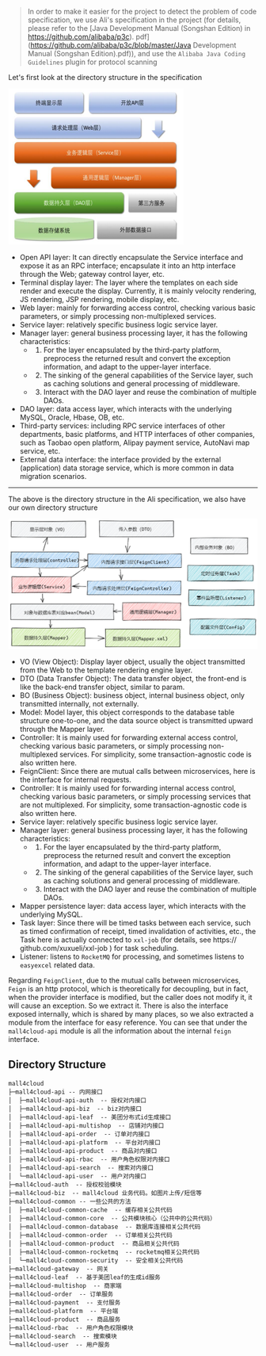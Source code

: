 > In order to make it easier for the project to detect the problem of code specification, we use Ali's specification in the project (for details, please refer to the [Java Development Manual (Songshan Edition) in https://github.com/alibaba/p3c). pdf](https://github.com/alibaba/p3c/blob/master/Java Development Manual (Songshan Edition).pdf)), and use the `Alibaba Java Coding Guidelines` plugin for protocol scanning



Let's first look at the directory structure in the specification

![](../img/目录结构和规范/阿里应用分层.png)

- Open API layer: It can directly encapsulate the Service interface and expose it as an RPC interface; encapsulate it into an http interface through the Web; gateway control layer, etc.
- Terminal display layer: The layer where the templates on each side render and execute the display. Currently, it is mainly velocity rendering, JS rendering, JSP rendering, mobile display, etc.
- Web layer: mainly for forwarding access control, checking various basic parameters, or simply processing non-multiplexed services.
- Service layer: relatively specific business logic service layer.
- Manager layer: general business processing layer, it has the following characteristics:
  - 1) For the layer encapsulated by the third-party platform, preprocess the returned result and convert the exception information, and adapt to the upper-layer interface.
  - 2) The sinking of the general capabilities of the Service layer, such as caching solutions and general processing of middleware.
  - 3) Interact with the DAO layer and reuse the combination of multiple DAOs.
- DAO layer: data access layer, which interacts with the underlying MySQL, Oracle, Hbase, OB, etc.
- Third-party services: including RPC service interfaces of other departments, basic platforms, and HTTP interfaces of other companies, such as Taobao open platform, Alipay payment service, AutoNavi map service, etc.
- External data interface: the interface provided by the external (application) data storage service, which is more common in data migration scenarios.



------

The above is the directory structure in the Ali specification, we also have our own directory structure

![](../img/目录结构和规范/应用分层.png)

- VO (View Object): Display layer object, usually the object transmitted from the Web to the template rendering engine layer.
- DTO (Data Transfer Object): The data transfer object, the front-end is like the back-end transfer object, similar to param.
- BO (Business Object): business object, internal business object, only transmitted internally, not externally.
- Model: Model layer, this object corresponds to the database table structure one-to-one, and the data source object is transmitted upward through the Mapper layer.
- Controller: It is mainly used for forwarding external access control, checking various basic parameters, or simply processing non-multiplexed services. For simplicity, some transaction-agnostic code is also written here.
- FeignClient: Since there are mutual calls between microservices, here is the interface for internal requests.
- Controller: It is mainly used for forwarding internal access control, checking various basic parameters, or simply processing services that are not multiplexed. For simplicity, some transaction-agnostic code is also written here.
- Service layer: relatively specific business logic service layer.
- Manager layer: general business processing layer, it has the following characteristics:
  - 1) For the layer encapsulated by the third-party platform, preprocess the returned result and convert the exception information, and adapt to the upper-layer interface.
  - 2) The sinking of the general capabilities of the Service layer, such as caching solutions and general processing of middleware.
  - 3) Interact with the DAO layer and reuse the combination of multiple DAOs.
- Mapper persistence layer: data access layer, which interacts with the underlying MySQL.
- Task layer: Since there will be timed tasks between each service, such as timed confirmation of receipt, timed invalidation of activities, etc., the Task here is actually connected to `xxl-job` (for details, see https:// github.com/xuxueli/xxl-job ) for task scheduling.
- Listener: listens to `RocketMQ` for processing, and sometimes listens to `easyexcel` related data.



Regarding `FeignClient`, due to the mutual calls between microservices, `Feign` is an http protocol, which is theoretically for decoupling, but in fact, when the provider interface is modified, but the caller does not modify it, it will cause an exception. So we extract it. There is also the interface exposed internally, which is shared by many places, so we also extracted a module from the interface for easy reference. You can see that under the `mall4cloud-api` module is all the information about the internal `feign` interface.





## Directory Structure

```
mall4cloud
├─mall4cloud-api -- 内网接口
│  ├─mall4cloud-api-auth  -- 授权对内接口
│  ├─mall4cloud-api-biz  -- biz对内接口
│  ├─mall4cloud-api-leaf  -- 美团分布式id生成接口
│  ├─mall4cloud-api-multishop  -- 店铺对内接口
│  ├─mall4cloud-api-order  -- 订单对内接口
│  ├─mall4cloud-api-platform  -- 平台对内接口
│  ├─mall4cloud-api-product  -- 商品对内接口
│  ├─mall4cloud-api-rbac  -- 用户角色权限对内接口
│  ├─mall4cloud-api-search  -- 搜索对内接口
│  └─mall4cloud-api-user  -- 用户对内接口
├─mall4cloud-auth  -- 授权校验模块
├─mall4cloud-biz  -- mall4cloud 业务代码。如图片上传/短信等
├─mall4cloud-common -- 一些公共的方法
│  ├─mall4cloud-common-cache  -- 缓存相关公共代码
│  ├─mall4cloud-common-core  -- 公共模块核心（公共中的公共代码）
│  ├─mall4cloud-common-database  -- 数据库连接相关公共代码
│  ├─mall4cloud-common-order  -- 订单相关公共代码
│  ├─mall4cloud-common-product  -- 商品相关公共代码
│  ├─mall4cloud-common-rocketmq  -- rocketmq相关公共代码
│  └─mall4cloud-common-security  -- 安全相关公共代码
├─mall4cloud-gateway  -- 网关
├─mall4cloud-leaf  -- 基于美团leaf的生成id服务
├─mall4cloud-multishop  -- 商家端
├─mall4cloud-order  -- 订单服务
├─mall4cloud-payment  -- 支付服务
├─mall4cloud-platform  -- 平台端
├─mall4cloud-product  -- 商品服务
├─mall4cloud-rbac  -- 用户角色权限模块
├─mall4cloud-search  -- 搜索模块
└─mall4cloud-user  -- 用户服务
```
